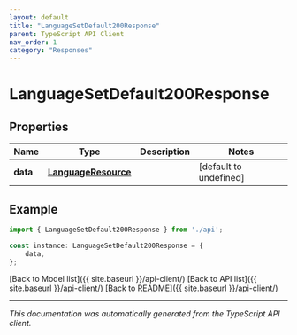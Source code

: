 ```yaml
---
layout: default
title: "LanguageSetDefault200Response"
parent: TypeScript API Client
nav_order: 1
category: "Responses"
---
```


# LanguageSetDefault200Response


## Properties

Name | Type | Description | Notes
------------ | ------------- | ------------- | -------------
**data** | [**LanguageResource**](LanguageResource.md) |  | [default to undefined]

## Example

```typescript
import { LanguageSetDefault200Response } from './api';

const instance: LanguageSetDefault200Response = {
    data,
};
```

[Back to Model list]({{ site.baseurl }}/api-client/) [Back to API list]({{ site.baseurl }}/api-client/) [Back to README]({{ site.baseurl }}/api-client/)


---

*This documentation was automatically generated from the TypeScript API client.*
